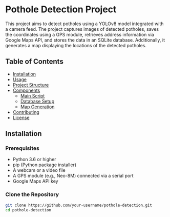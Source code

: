 # Pothole Detection Project

This project aims to detect potholes using a YOLOv8 model integrated with a camera feed. The project captures images of detected potholes, saves the coordinates using a GPS module, retrieves address information via Google Maps API, and stores the data in an SQLite database. Additionally, it generates a map displaying the locations of the detected potholes.

## Table of Contents
- [Installation](#installation)
- [Usage](#usage)
- [Project Structure](#project-structure)
- [Components](#components)
  - [Main Script](#main-script)
  - [Database Setup](#database-setup)
  - [Map Generation](#map-generation)
- [Contributing](#contributing)
- [License](#license)

## Installation

### Prerequisites
- Python 3.6 or higher
- pip (Python package installer)
- A webcam or a video file
- A GPS module (e.g., Neo-8M) connected via a serial port
- Google Maps API key

### Clone the Repository
```sh
git clone https://github.com/your-username/pothole-detection.git
cd pothole-detection
